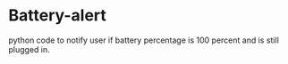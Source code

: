 # Battery-alert
python code to notify user if battery percentage is 100 percent and is still plugged in.
